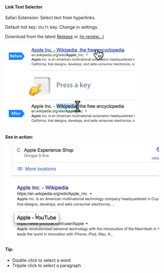 #### Link Text Selector

Safari Extension: Select text from hyperlinks.

Default hot key: `Shift` key. Change in settings.

Download from the latest [Release](../../releases) or [(in review...)](#)

![](image.png)

#### See in action:
![](preview.gif)


#### Tip:
- Double click to select a word
- Tripple click to select a paragraph
